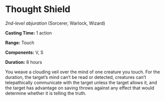 # Thought Shield
*2nd-level abjuration* (Sorcerer, Warlock, Wizard)

**Casting Time:** 1 action

**Range:** Touch

**Components:** V, S

**Duration:** 8 hours

You weave a clouding veil over the mind of one creature you touch. For the duration, the target’s mind can’t be read or detected, creatures can’t telepathically communicate with the target unless the target allows it, and the target has advantage on saving throws against any effect that would determine whether it is telling the truth.
